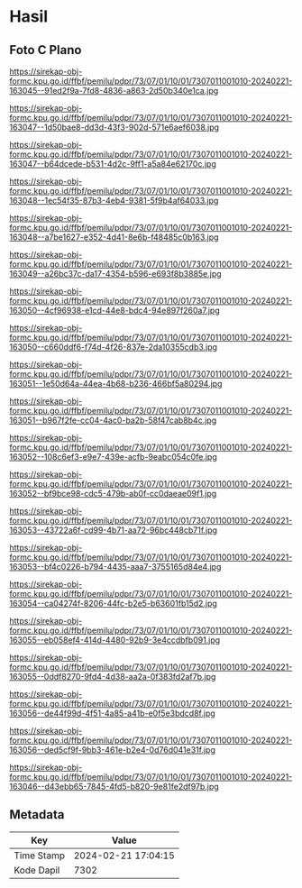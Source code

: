 # Hasil

## Foto C Plano

https://sirekap-obj-formc.kpu.go.id/ffbf/pemilu/pdpr/73/07/01/10/01/7307011001010-20240221-163045--91ed2f9a-7fd8-4836-a863-2d50b340e1ca.jpg

https://sirekap-obj-formc.kpu.go.id/ffbf/pemilu/pdpr/73/07/01/10/01/7307011001010-20240221-163047--1d50bae8-dd3d-43f3-902d-571e6aef6038.jpg

https://sirekap-obj-formc.kpu.go.id/ffbf/pemilu/pdpr/73/07/01/10/01/7307011001010-20240221-163047--b64dcede-b531-4d2c-9ff1-a5a84e62170c.jpg

https://sirekap-obj-formc.kpu.go.id/ffbf/pemilu/pdpr/73/07/01/10/01/7307011001010-20240221-163048--1ec54f35-87b3-4eb4-9381-5f9b4af64033.jpg

https://sirekap-obj-formc.kpu.go.id/ffbf/pemilu/pdpr/73/07/01/10/01/7307011001010-20240221-163048--a7be1627-e352-4d41-8e6b-f48485c0b163.jpg

https://sirekap-obj-formc.kpu.go.id/ffbf/pemilu/pdpr/73/07/01/10/01/7307011001010-20240221-163049--a26bc37c-da17-4354-b596-e693f8b3885e.jpg

https://sirekap-obj-formc.kpu.go.id/ffbf/pemilu/pdpr/73/07/01/10/01/7307011001010-20240221-163050--4cf96938-e1cd-44e8-bdc4-94e897f260a7.jpg

https://sirekap-obj-formc.kpu.go.id/ffbf/pemilu/pdpr/73/07/01/10/01/7307011001010-20240221-163050--c660ddf6-f74d-4f26-837e-2da10355cdb3.jpg

https://sirekap-obj-formc.kpu.go.id/ffbf/pemilu/pdpr/73/07/01/10/01/7307011001010-20240221-163051--1e50d64a-44ea-4b68-b236-466bf5a80294.jpg

https://sirekap-obj-formc.kpu.go.id/ffbf/pemilu/pdpr/73/07/01/10/01/7307011001010-20240221-163051--b967f2fe-cc04-4ac0-ba2b-58f47cab8b4c.jpg

https://sirekap-obj-formc.kpu.go.id/ffbf/pemilu/pdpr/73/07/01/10/01/7307011001010-20240221-163052--108c6ef3-e9e7-439e-acfb-9eabc054c0fe.jpg

https://sirekap-obj-formc.kpu.go.id/ffbf/pemilu/pdpr/73/07/01/10/01/7307011001010-20240221-163052--bf9bce98-cdc5-479b-ab0f-cc0daeae09f1.jpg

https://sirekap-obj-formc.kpu.go.id/ffbf/pemilu/pdpr/73/07/01/10/01/7307011001010-20240221-163053--43722a6f-cd99-4b71-aa72-96bc448cb71f.jpg

https://sirekap-obj-formc.kpu.go.id/ffbf/pemilu/pdpr/73/07/01/10/01/7307011001010-20240221-163053--bf4c0226-b794-4435-aaa7-3755165d84e4.jpg

https://sirekap-obj-formc.kpu.go.id/ffbf/pemilu/pdpr/73/07/01/10/01/7307011001010-20240221-163054--ca04274f-8206-44fc-b2e5-b63601fb15d2.jpg

https://sirekap-obj-formc.kpu.go.id/ffbf/pemilu/pdpr/73/07/01/10/01/7307011001010-20240221-163055--eb058ef4-414d-4480-92b9-3e4ccdbfb091.jpg

https://sirekap-obj-formc.kpu.go.id/ffbf/pemilu/pdpr/73/07/01/10/01/7307011001010-20240221-163055--0ddf8270-9fd4-4d38-aa2a-0f383fd2af7b.jpg

https://sirekap-obj-formc.kpu.go.id/ffbf/pemilu/pdpr/73/07/01/10/01/7307011001010-20240221-163056--de44f99d-4f51-4a85-a41b-e0f5e3bdcd8f.jpg

https://sirekap-obj-formc.kpu.go.id/ffbf/pemilu/pdpr/73/07/01/10/01/7307011001010-20240221-163056--ded5cf9f-9bb3-461e-b2e4-0d76d041e31f.jpg

https://sirekap-obj-formc.kpu.go.id/ffbf/pemilu/pdpr/73/07/01/10/01/7307011001010-20240221-163046--d43ebb65-7845-4fd5-b820-9e81fe2df97b.jpg


## Metadata

| Key        | Value               |
| ---------- | ------------------- |
| Time Stamp | 2024-02-21 17:04:15 |
| Kode Dapil | 7302                |



